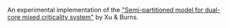 An experimental implementation of the ["Semi-partitioned model for dual-core mixed criticality system"](https://dl.acm.org/doi/10.1145/2834848.2834865) by Xu & Burns.